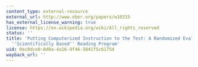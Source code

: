 ```yaml
---
content_type: external-resource
external_url: http://www.nber.org/papers/w10315
has_external_license_warning: true
license: https://en.wikipedia.org/wiki/All_rights_reserved
status: ''
title: 'Putting Computerized Instruction to the Test: A Randomized Evaluation of a
  ''Scientifically Based'' Reading Program'
uid: 0ac0dce0-0d0a-4a16-9f46-5841f5c6175d
wayback_url: ''
---
```

